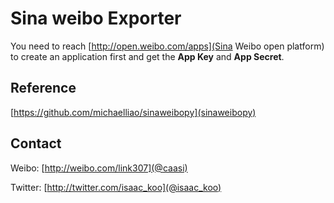 Sina weibo Exporter
==============

You need to reach [http://open.weibo.com/apps](Sina Weibo open platform) to create an application first and get the **App Key** and **App Secret**.

Reference
--------------

[https://github.com/michaelliao/sinaweibopy](sinaweibopy)

Contact
--------------

Weibo: [http://weibo.com/link307](@caasi)

Twitter: [http://twitter.com/isaac_koo](@isaac_koo)
